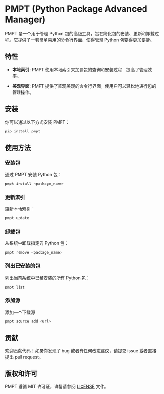 # PMPT (Python Package Advanced Manager)

PMPT 是一个用于管理 Python 包的高级工具，旨在简化包的安装、更新和卸载过程。它提供了一套简单易用的命令行界面，使得管理 Python 包变得更加便捷。

## 特性

- **本地索引**: PMPT 使用本地索引来加速包的查询和安装过程，提高了管理效率。
  
- **美观界面**: PMPT 提供了直观美观的命令行界面，使用户可以轻松地进行包的管理操作。

## 安装

你可以通过以下方式安装 PMPT：

```bash
pip install pmpt
```

## 使用方法

### 安装包

通过 PMPT 安装 Python 包：

```bash
pmpt install <package_name>
```

### 更新索引

更新本地索引：

```bash
pmpt update
```

### 卸载包

从系统中卸载指定的 Python 包：

```bash
pmpt remove <package_name>
```

### 列出已安装的包

列出当前系统中已经安装的所有 Python 包：

```bash
pmpt list
```

### 添加源

添加一个下载源

```bash
pmpt source add <url>
```

## 贡献

欢迎贡献代码！如果你发现了 bug 或者有任何改进建议，请提交 issue 或者直接提出 pull request。

## 版权和许可

PMPT 遵循 MIT 许可证，详情请参阅 [LICENSE](LICENSE) 文件。